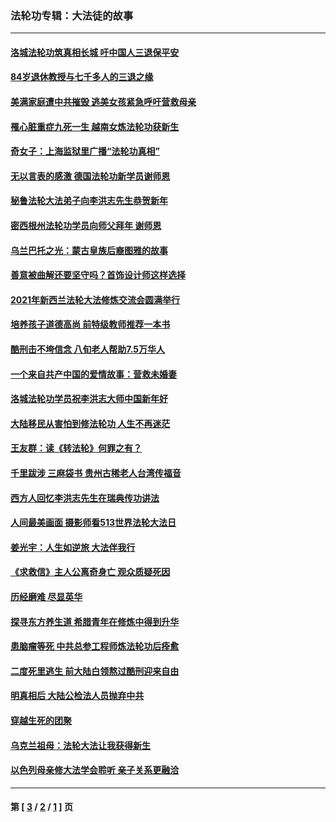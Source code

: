### 法轮功专辑：大法徒的故事
---
#### [洛城法轮功筑真相长城 吁中国人三退保平安](../../pages/nf1147481/n13892471.md?03050430) 
#### [84岁退休教授与七千多人的三退之缘](../../pages/nf1147481/n13796650.md?03050430) 
#### [美满家庭遭中共摧毁 逃美女孩紧急呼吁营救母亲](../../pages/nf1147481/n13792859.md?03050430) 
#### [罹心脏重症九死一生 越南女炼法轮功获新生](../../pages/nf1147481/n13732766.md?03050430) 
#### [奇女子：上海监狱里广播“法轮功真相”](../../pages/nf1147481/n13726443.md?03050430) 
#### [无以言表的感激 德国法轮功新学员谢师恩](../../pages/nf1147481/n13543790.md?03050430) 
#### [秘鲁法轮大法弟子向李洪志先生恭贺新年](../../pages/nf1147481/n13540182.md?03050430) 
#### [密西根州法轮功学员向师父拜年 谢师恩](../../pages/nf1147481/n13538183.md?03050430) 
#### [乌兰巴托之光：蒙古皇族后裔图雅的故事](../../pages/nf1147481/n13155759.md?03050430) 
#### [善意被曲解还要坚守吗？首饰设计师这样选择](../../pages/nf1147481/n13077575.md?03050430) 
#### [2021年新西兰法轮大法修炼交流会圆满举行](../../pages/nf1147481/n13033149.md?03050430) 
#### [培养孩子道德高尚 前特级教师推荐一本书](../../pages/nf1147481/n12938640.md?03050430) 
#### [酷刑击不垮信念 八旬老人帮助7.5万华人](../../pages/nf1147481/n12880712.md?03050430) 
#### [一个来自共产中国的爱情故事：营救未婚妻](../../pages/nf1147481/n12778386.md?03050430) 
#### [洛城法轮功学员祝李洪志大师中国新年好](../../pages/nf1147481/n12724685.md?03050430) 
#### [大陆移民从害怕到修法轮功 人生不再迷茫](../../pages/nf1147481/n12414325.md?03050430) 
#### [王友群：读《转法轮》何罪之有？](../../pages/nf1147481/n12408647.md?03050430) 
#### [千里跋涉 三麻袋书 贵州古稀老人台湾传福音](../../pages/nf1147481/n12198750.md?03050430) 
#### [西方人回忆李洪志先生在瑞典传功讲法](../../pages/nf1147481/n12099607.md?03050430) 
#### [人间最美画面 摄影师看513世界法轮大法日](../../pages/nf1147481/n12094118.md?03050430) 
#### [姜光宇：人生如逆旅 大法伴我行](../../pages/nf1147481/n12088664.md?03050430) 
#### [《求救信》主人公离奇身亡 观众质疑死因](../../pages/nf1147481/n11845215.md?03050430) 
#### [历经磨难 尽显英华](../../pages/nf1147481/n11723297.md?03050430) 
#### [探寻东方养生道 希腊青年在修炼中得到升华](../../pages/nf1147481/n11494502.md?03050430) 
#### [患脑瘤等死 中共总参工程师炼法轮功后痊愈](../../pages/nf1147481/n11466682.md?03050430) 
#### [二度死里逃生 前大陆白领熬过酷刑迎来自由](../../pages/nf1147481/n11368594.md?03050430) 
#### [明真相后 大陆公检法人员抛弃中共](../../pages/nf1147481/n11358618.md?03050430) 
#### [穿越生死的团聚](../../pages/nf1147481/n11258922.md?03050430) 
#### [乌克兰祖母：法轮大法让我获得新生](../../pages/nf1147481/n11269457.md?03050430) 
#### [以色列母亲修大法学会聆听 亲子关系更融洽](../../pages/nf1147481/n11268195.md?03050430) 

---
#### 第 [ [3](./3.md?03050430) / [2](./2.md?03050430) / [1](./1.md?03050430) ] 页
